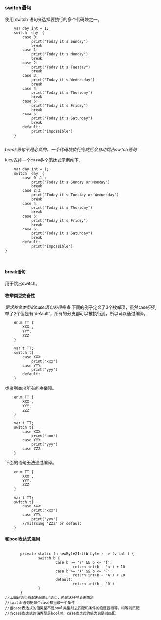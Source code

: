 ### **switch语句**
使用 switch 语句来选择要执行的多个代码块之一。

~~~
	var day int = 1;
	switch  day  {
		case 0:
			print("Today it's Sunday")
			break
		case 1:
			print("Today it's Monday")
			break
		case 2:
			print("Today it's Tuesday")
			break
		case 3:
			print("Today it's Wednesday")
			break
		case 4:
			print("Today it's Thursday")
			break
		case 5:
			print("Today it's Friday")
			break
		case 6:
			print("Today it's Saturday")
			break
		default:
			print("impossible")
	}
	
~~~

*break语句不是必须的，一个代码块执行完成后会自动跳出switch语句*


lucy支持一个case多个表达式示例如下，
~~~
	var day int = 1;
	switch  day  {
        case 0 ,1 :
            print("Today it's Sunday or Monday")
            break
        case 2,3:
            print("Today it's Tuesday or Wednesday")
            break
        case 4:
            print("Today it's Thursday")
            break
        case 5:
            print("Today it's Friday")
            break
        case 6:
            print("Today it's Saturday")
            break
        default:
            print("impossible")
}
~~~
<br/>

#### break语句
用于跳出switch。
<br/>


#### 枚举类型完备性
*要求枚举类型的case语句必须完备*
下面的例子定义了3个枚举项，虽然case只列举了2个但是有'default'，所有的分支都可以被执行到，所以可以通过编译。
~~~
	enum TT {
		XXX ,
		YYY,
		ZZZ 
	}
	
	var t TT;
	switch t{
		case XXX:
			print("xxx")
		case YYY:
			print("yyy")
		default:
	}
~~~
或者列举出所有的枚举项。

~~~
	enum TT {
		XXX ,
		YYY,
		ZZZ 
	}
	
	var t TT;
	switch t{
		case XXX:
			print("xxx")
		case YYY:
			print("yyy")
		case ZZZ:
	}
~~~
下面的语句无法通过编译。

~~~
	enum TT {
		XXX ,
		YYY,
		ZZZ 
	}
	
	var t TT;
	switch t{
		case XXX:
			print("xxx")
		case YYY:
			print("yyy")
		//misssing 'ZZZ' or default
	}
~~~

#### 和bool表达式混用
~~~

       private static fn hexByte2Int(b byte ) -> (v int ) {
               switch b {
                       case b >= 'a' && b <= 'f':
                               return int(b - 'a') + 10 
                       case b >= 'A' && b <= 'F':
                               return int(b - 'A') + 10 
                       default:
                               return int(b - '0')
               }
       }
//上面的语句看起来很像if语句，但是这种写法更简洁
//switch语句把每个case都当成一个条件
//当case表达式的值类型不是bool类型时去匹配和条件的值是否相等，相等则匹配
//当case表达式的值类型是bool时，case表达式的值为真是则匹配
~~~


